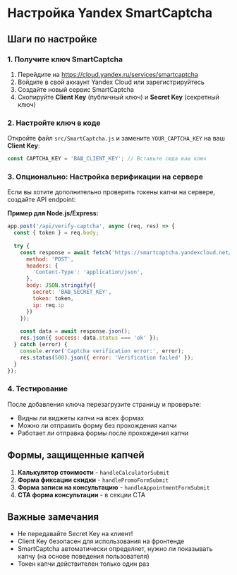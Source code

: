 # Настройка Yandex SmartCaptcha

## Шаги по настройке

### 1. Получите ключ SmartCaptcha

1. Перейдите на https://cloud.yandex.ru/services/smartcaptcha
2. Войдите в свой аккаунт Yandex Cloud или зарегистрируйтесь
3. Создайте новый сервис SmartCaptcha
4. Скопируйте **Client Key** (публичный ключ) и **Secret Key** (секретный ключ)

### 2. Настройте ключ в коде

Откройте файл `src/SmartCaptcha.js` и замените `YOUR_CAPTCHA_KEY` на ваш **Client Key**:

```javascript
const CAPTCHA_KEY = 'ВАШ_CLIENT_KEY'; // Вставьте сюда ваш ключ
```

### 3. Опционально: Настройка верификации на сервере

Если вы хотите дополнительно проверять токены капчи на сервере, создайте API endpoint:

**Пример для Node.js/Express:**

```javascript
app.post('/api/verify-captcha', async (req, res) => {
  const { token } = req.body;
  
  try {
    const response = await fetch('https://smartcaptcha.yandexcloud.net/validate', {
      method: 'POST',
      headers: {
        'Content-Type': 'application/json',
      },
      body: JSON.stringify({
        secret: 'ВАШ_SECRET_KEY',
        token: token,
        ip: req.ip
      })
    });
    
    const data = await response.json();
    res.json({ success: data.status === 'ok' });
  } catch (error) {
    console.error('Captcha verification error:', error);
    res.status(500).json({ error: 'Verification failed' });
  }
});
```

### 4. Тестирование

После добавления ключа перезагрузите страницу и проверьте:
- Видны ли виджеты капчи на всех формах
- Можно ли отправить форму без прохождения капчи
- Работает ли отправка формы после прохождения капчи

## Формы, защищенные капчей

1. **Калькулятор стоимости** - `handleCalculatorSubmit`
2. **Форма фиксации скидки** - `handlePromoFormSubmit`
3. **Форма записи на консультацию** - `handleAppointmentFormSubmit`
4. **CTA форма консультации** - в секции CTA

## Важные замечания

- Не передавайте Secret Key на клиент!
- Client Key безопасен для использования на фронтенде
- SmartCaptcha автоматически определяет, нужно ли показывать капчу (на основе поведения пользователя)
- Токен капчи действителен только один раз
